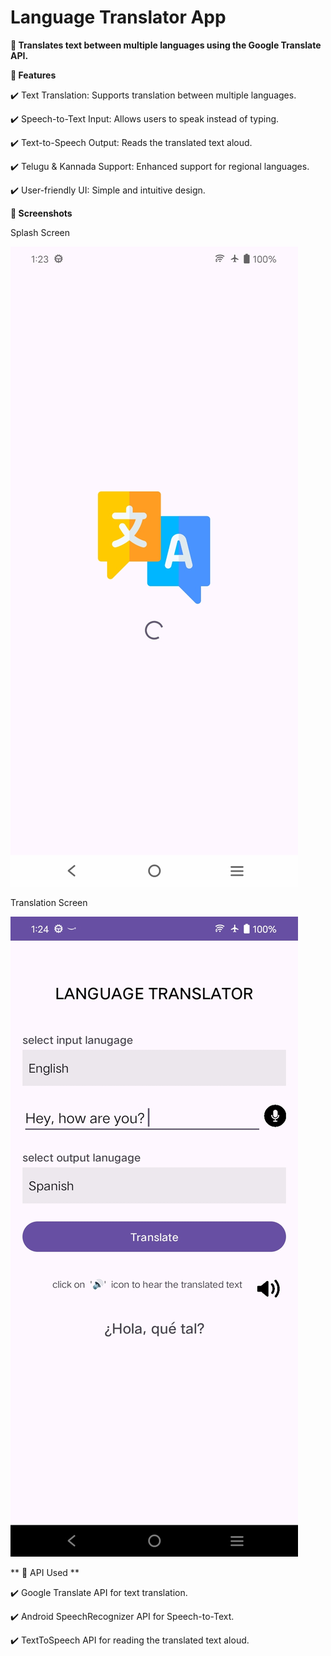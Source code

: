 # Language Translator App

**🔹 Translates text between multiple languages using the Google Translate API.**

**📌 Features**

✔️ Text Translation: Supports translation between multiple languages.

✔️ Speech-to-Text Input: Allows users to speak instead of typing.

✔️ Text-to-Speech Output: Reads the translated text aloud.

✔️ Telugu & Kannada Support: Enhanced support for regional languages.

✔️ User-friendly UI: Simple and intuitive design.


**📱 Screenshots**


Splash Screen

![img_alt](https://github.com/Jay-reddy-adv/Language-Translator-Application/blob/d6536f3d45cd419700e9ad269b4183dd1e4d82e0/splashscreen.jpg)


Translation Screen

![img_alt](https://github.com/Jay-reddy-adv/Language-Translator-Application/blob/b6dcb3da9888204cd23593b80c08236fa6fe2c69/translatepage.jpg)



** 🔗 API Used **


✔️ Google Translate API for text translation.

✔️ Android SpeechRecognizer API for Speech-to-Text.

✔️ TextToSpeech API for reading the translated text aloud.

